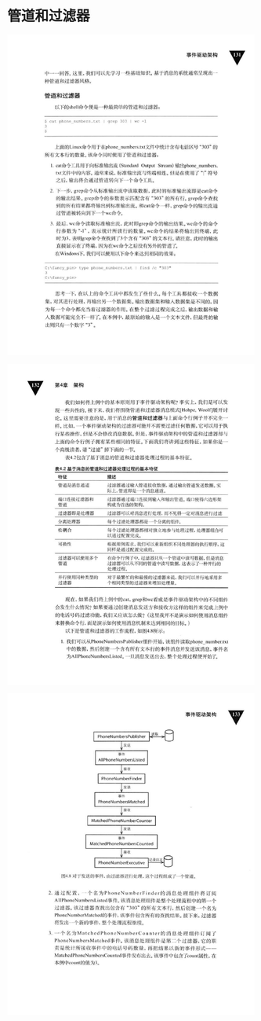 # 管道和过滤器 

<div align = "center"><img src = "images/000429.jpg"/></div>
 <p class="calibre1"><a id="calibre_link-335"></a><img src="images/000456.jpg" alt="Image 169" class="calibre2" /></p> <p class="calibre1"><a id="calibre_link-336"></a><img src="images/000483.jpg" alt="Image 170" class="calibre2" /></p>  